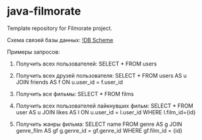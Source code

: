 # java-filmorate
Template repository for Filmorate project.

Схема связей базы данных:
[!DB Scheme](filmorate_db_scheme.png)

Примеры запросов: 
1. Получить всех пользователей:
SELECT *
FROM users

2. Получить всех друзей пользователя:
SELECT *
FROM users AS u
JOIN friends AS f ON u.user_id = f.user_id

3. Получить все фильмы:
SELECT *
FROM films

4. Получить всех пользователей лайкнувших фильм:
SELECT *
FROM user AS u
JOIN likes AS l ON u.user_id = l.user_id
WHERE l.film_id={id}

5. Получить жанры фильма:
SELECT name
FROM genre AS g
JOIN genre_film AS gf g.genre_id = gf.genre_id
WHERE gf.film_id = {id}